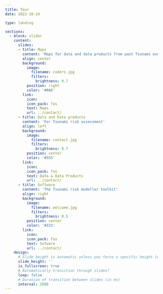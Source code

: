 ```yaml
---
title: Tour
date: 2022-10-24

type: landing

sections:
  - block: slider
    content:
      slides:
      - title: Maps 
        content: 'Maps for data and data products from past Tsunami events'
        align: center
        background:
          image:
            filename: coders.jpg
            filters:
              brightness: 0.7
          position: right
          color: '#666'
		link:
          icon: 
          icon_pack: fas
          text: Maps
          url: ../contact/
      - title: Data and Data products
        content: 'For Tsunami risk assessment'
        align: left
        background:
          image:
            filename: contact.jpg
            filters:
              brightness: 0.7
          position: center
          color: '#555'
		link:
          icon: 
          icon_pack: fas
          text: Data & Data Products
          url: ../contact/
      - title: Software
        content: 'The Tsunami risk modeller toolkit'
        align: right
        background:
          image:
            filename: welcome.jpg
            filters:
              brightness: 0.5
          position: center
          color: '#333'
        link:
          icon: 
          icon_pack: fas
          text: Sofware
          url: ../contact/
    design:
      # Slide height is automatic unless you force a specific height (e.g. '400px')
      slide_height: ''
      is_fullscreen: true
      # Automatically transition through slides?
      loop: false
      # Duration of transition between slides (in ms)
      interval: 2000
---
```

